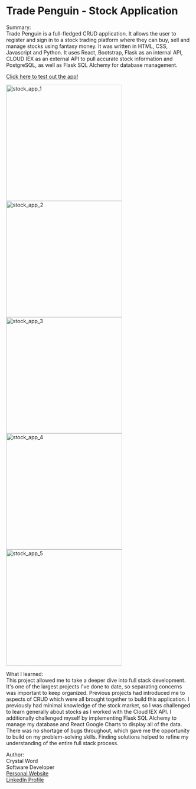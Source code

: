 # Trade Penguin - Stock Application

Summary: <br>
Trade Penguin is a full-fledged CRUD application. It allows the user to register and sign in to a stock trading platform where they can buy, sell and manage stocks using fantasy money. It was written in HTML, CSS, Javascript and Python. It uses React, Bootstrap, Flask as an internal API, CLOUD IEX as an external API to pull accurate stock information and PostgreSQL, as well as Flask SQL Alchemy for database management.  

<a href="https://tradepenguin-stock-app.herokuapp.com/">Click here to test out the app!</a> 

<img width="314" alt="stock_app_1" src="https://user-images.githubusercontent.com/77046115/184055313-52325615-ec65-4c4e-bc0e-063c08ae9170.png">
<img width="314" alt="stock_app_2" src="https://user-images.githubusercontent.com/77046115/184055346-acf76496-48bd-4f24-a4a5-0307d26bca96.png">
<img width="314" alt="stock_app_3" src="https://user-images.githubusercontent.com/77046115/184055373-43d19eda-1b4a-4a22-a3ac-5b8c19f6d24b.png">
<img width="314" alt="stock_app_4" src="https://user-images.githubusercontent.com/77046115/184068631-98b4ba1d-3bec-47f4-84ff-d80a5022139a.png">
<img width="314" alt="stock_app_5" src="https://user-images.githubusercontent.com/77046115/184055411-18958f1e-f928-4668-b998-a4c1b1d3ee5c.png">

What I learned: <br>
This project allowed me to take a deeper dive into full stack development. It's one of the largest projects I've done to date, so separating concerns was important to keep organized. Previous projects had introduced me to aspects of CRUD which were all brought together to build this application. I previously had minimal knowledge of the stock market, so I was challenged to learn generally about stocks as I worked with the Cloud IEX API. I additionally challenged myself by implementing Flask SQL Alchemy to manage my database and React Google Charts to display all of the data. There was no shortage of bugs throughout, which gave me the opportunity to build on my problem-solving skills. Finding solutions helped to refine my understanding of the entire full stack process.

Author: <br>
Crystal Word <br>
Software Developer <br>
<a href="https://crystal-word-portfolio.herokuapp.com/">Personal Website </a> <br>
<a href="http://www.linkedin.com/in/crystal-word-software-engineer">LinkedIn Profile</a> <br>

